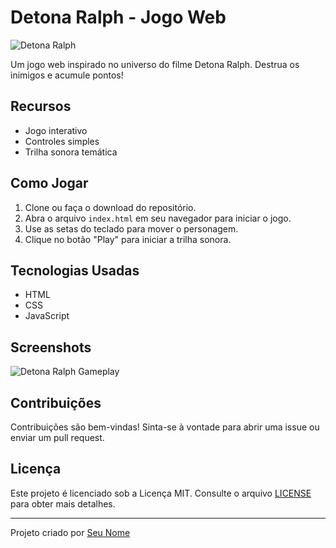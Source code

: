 # Detona Ralph - Jogo Web

![Detona Ralph](./src/images/screenshot.png)

Um jogo web inspirado no universo do filme Detona Ralph. Destrua os inimigos e acumule pontos!

## Recursos

- Jogo interativo
- Controles simples
- Trilha sonora temática

## Como Jogar

1. Clone ou faça o download do repositório.
2. Abra o arquivo `index.html` em seu navegador para iniciar o jogo.
3. Use as setas do teclado para mover o personagem.
4. Clique no botão "Play" para iniciar a trilha sonora.

## Tecnologias Usadas

- HTML
- CSS
- JavaScript

## Screenshots

![Detona Ralph Gameplay](./src/images/screenshot.png)

## Contribuições

Contribuições são bem-vindas! Sinta-se à vontade para abrir uma issue ou enviar um pull request.

## Licença

Este projeto é licenciado sob a Licença MIT. Consulte o arquivo [LICENSE](./LICENSE) para obter mais detalhes.

---

Projeto criado por [Seu Nome](https://github.com/seu-usuario)
